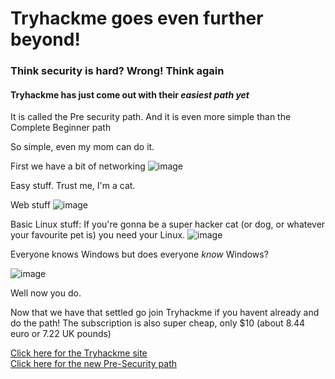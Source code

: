 # Tryhackme goes even further beyond!

### Think security is hard? Wrong! Think again

#### Tryhackme has just come out with their _easiest path yet_

It is called the Pre security path. And it is even more simple than the Complete Beginner path

So simple, even my mom can do it.

First we have a bit of networking
![image](https://user-images.githubusercontent.com/12968503/124584862-a14d2380-de4c-11eb-97ad-189bb94f0bcf.png)

Easy stuff. Trust me, I'm a cat.

Web stuff
![image](https://user-images.githubusercontent.com/12968503/124585017-cd68a480-de4c-11eb-8020-36b8fc0ba3de.png)

Basic Linux stuff:
If you're gonna be a super hacker cat (or dog, or whatever your favourite pet is) you need your Linux.
![image](https://user-images.githubusercontent.com/12968503/124585072-d9ecfd00-de4c-11eb-8ee3-7d6aed2dcc0a.png)

Everyone knows Windows but does everyone _know_ Windows?

![image](https://user-images.githubusercontent.com/12968503/124585319-115ba980-de4d-11eb-930d-cd808797a324.png)

Well now you do.

Now that we have that settled go join Tryhackme  if you havent already and do the path!
The subscription is also super cheap, only $10 (about 8.44 euro or 7.22 UK pounds)

[Click here for the Tryhackme site](https://tryhackme.com)  
  [Click here for the new Pre-Security path](https://tryhackme.com/path/outline/presecurity)
